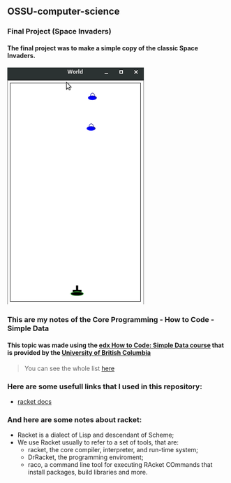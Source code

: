 ## OSSU-computer-science

### Final Project (Space Invaders)

#### The final project was to make a simple copy of the classic Space Invaders.

![Space Invaders Gif](./assets/spaceinvaders.gif)

### This are my notes of the Core Programming - How to Code - Simple Data
#### This topic was made using the [edx How to Code: Simple Data course](https://www.edx.org/course/how-code-simple-data-ubcx-htc1x) that is provided by the [University of British Columbia](https://www.edx.org/school/ubcx)

> You can see the whole list [here](https://github.com/ossu/computer-science)

### Here are some usefull links that I used in this repository:
* [racket docs](https://docs.racket-lang.org/reference/index.html)

### And here are some notes about racket:

* Racket is a dialect of Lisp and descendant of Scheme;
* We use Racket usually to refer to a set of tools, that are:
    * racket, the core compiler, interpreter, and run-time system;
    * DrRacket, the programming enviroment;
    * raco, a command line tool for executing RAcket COmmands that install packages, build libraries and more.